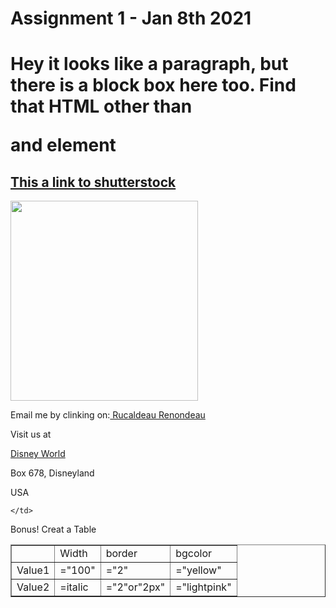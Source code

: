 
<!DOCTYPE html>
<html>
<head>

</head>


<body>

<h1> Assignment 1 - Jan 8th 2021<h1>



<p title= piture"> Hey it looks like a paragraph, but there is a block box here too. Find that HTML  other than <p> and <h>element </p>

<h2><a href=" index.html">This a link to shutterstock</a>
</h2>

<a href="https://cdn.pixabay.com/photo/2015/04/23/22/00/tree-736885_1280.jpg"></a>

<img src="https://cdn.pixabay.com/photo/2015/04/23/22/00/tree-736885_1280.jpg" style="width: 300px; height: 320px;">






<p> Email me by clinking on:<a href=" index.html"> Rucaldeau Renondeau</a>
</p>

<p>Visit us at</p>

<a href=" index.html">Disney World</a>
<p> Box 678, Disneyland</p>
<p>	USA</p>

<!--Table-->

<table border="red">


<tr>
	<td>  </td>
	<td>Width</td>
	<td>border</td>
	<td>bgcolor</td>

</td>
</thed>
</tbody>
<tr>

<td> Value1</td>


<td>="100"</td>
<td>="2"</td>
<td>="yellow"</td>

</tr>
<tr>
<td> Value2</td>

<td>=italic</td>
<td>="2"or"2px"</td>
<td>="lightpink"</td>

	</td>
</thed>
</tbody>
<tr>
</tr>










<P> Bonus! Creat a Table
